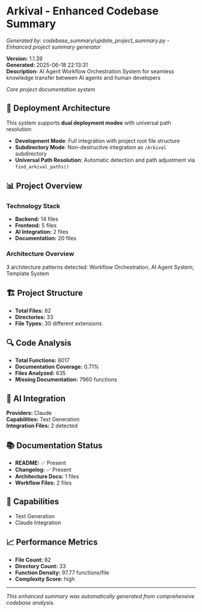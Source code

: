 # Arkival - Enhanced Codebase Summary

*Generated by: codebase_summary/update_project_summary.py - Enhanced project summary generator*

**Version:** 1.1.39  
**Generated:** 2025-06-18 22:13:31  
**Description:** AI Agent Workflow Orchestration System for seamless knowledge transfer between AI agents and human developers

*Core project documentation system*

## 🚀 Deployment Architecture

This system supports **dual deployment modes** with universal path resolution:
- **Development Mode**: Full integration with project root file structure
- **Subdirectory Mode**: Non-destructive integration as `/Arkival` subdirectory
- **Universal Path Resolution**: Automatic detection and path adjustment via `find_arkival_paths()`

## 📊 Project Overview

### Technology Stack
- **Backend:** 14 files
- **Frontend:** 5 files
- **AI Integration:** 2 files
- **Documentation:** 20 files

### Architecture Overview
3 architecture patterns detected: Workflow Orchestration, AI Agent System, Template System

## 🏗 Project Structure

- **Total Files:** 82
- **Directories:** 33
- **File Types:** 30 different extensions

## 🔍 Code Analysis

- **Total Functions:** 8017
- **Documentation Coverage:** 0.71%
- **Files Analyzed:** 635
- **Missing Documentation:** 7960 functions

## 🤖 AI Integration

**Providers:** Claude  
**Capabilities:** Text Generation  
**Integration Files:** 2 detected

## 📚 Documentation Status

- **README:** ✅ Present
- **Changelog:** ✅ Present
- **Architecture Docs:** 1 files
- **Workflow Files:** 2 files

## 🚀 Capabilities

- Text Generation
- Claude Integration

## 📈 Performance Metrics

- **File Count:** 82
- **Directory Count:** 33
- **Function Density:** 97.77 functions/file
- **Complexity Score:** high

---

*This enhanced summary was automatically generated from comprehensive codebase analysis.*
